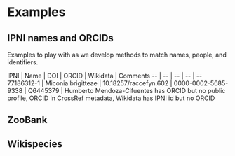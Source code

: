 # Examples

## IPNI names and ORCIDs

Examples to play with as we develop methods to match names, people, and identifiers.

IPNI | Name | DOI | ORCID | Wikidata | Comments
-- | -- | -- | -- |  --
77186312-1 | Miconia brigitteae | 10.18257/raccefyn.602 | 0000-0002-5685-9338 | Q6445379 | Humberto Mendoza-Cifuentes has ORCID but no public profile, ORCID in CrossRef metadata, Wikidata has IPNI id but no ORCID


## ZooBank


## Wikispecies

